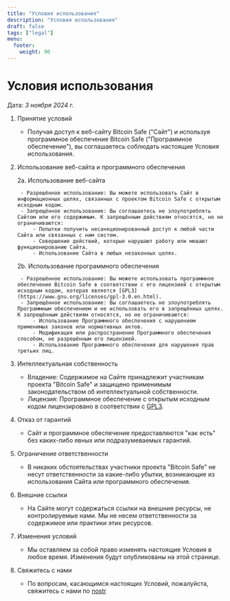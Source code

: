 ```yaml
---
title: "Условия использования"
description: "Условия использования"
draft: false
tags: ["legal"]
menu:
  footer:
    weight: 90
---
```


# Условия использования

Дата: *3 ноября 2024 г.*

1. Принятие условий

    - Получая доступ к веб-сайту Bitcoin Safe ("Сайт") и используя программное обеспечение Bitcoin Safe ("Программное обеспечение"), вы соглашаетесь соблюдать настоящие Условия использования. 

2. Использование веб-сайта и программного обеспечения

    2a. Использование веб-сайта

        - Разрешённое использование: Вы можете использовать Сайт в информационных целях, связанных с проектом Bitcoin Safe с открытым исходным кодом.
        - Запрещённое использование: Вы соглашаетесь не злоупотреблять Сайтом или его содержимым. К запрещённым действиям относятся, но не ограничиваются:
            - Попытки получить несанкционированный доступ к любой части Сайта или связанных с ним систем.
            - Совершение действий, которые нарушают работу или мешают функционированию Сайта.
            - Использование Сайта в любых незаконных целях.

    2b. Использование программного обеспечения

        - Разрешённое использование: Вы можете использовать программное обеспечение Bitcoin Safe в соответствии с его лицензией с открытым исходным кодом, которая является [GPL3](https://www.gnu.org/licenses/gpl-3.0.en.html).
        - Запрещённое использование: Вы соглашаетесь не злоупотреблять Программным обеспечением и не использовать его в запрещённых целях. К запрещённым действиям относятся, но не ограничиваются:
            - Использование Программного обеспечения с нарушением применимых законов или нормативных актов.
            - Модификация или распространение Программного обеспечения способом, не разрешённым его лицензией.
            - Использование Программного обеспечения для нарушения прав третьих лиц.

3. Интеллектуальная собственность

    - Владение: Содержимое на Сайте принадлежит участникам проекта "Bitcoin Safe" и защищено применимым законодательством об интеллектуальной собственности.
    - Лицензия: Программное обеспечение с открытым исходным кодом лицензировано в соответствии с [GPL3](https://www.gnu.org/licenses/gpl-3.0.en.html).


4. Отказ от гарантий

    - Сайт и программное обеспечение предоставляются "как есть" без каких-либо явных или подразумеваемых гарантий.

5. Ограничение ответственности

    - В никаких обстоятельствах участники проекта "Bitcoin Safe" не несут ответственности за какие-либо убытки, возникающие из использования Сайта или программного обеспечения.

6. Внешние ссылки

    - На Сайте могут содержаться ссылки на внешние ресурсы, не контролируемые нами. Мы не несем ответственности за содержимое или практики этих ресурсов.

7. Изменения условий

    - Мы оставляем за собой право изменять настоящие Условия в любое время. Изменения будут опубликованы на этой странице.

8. Свяжитесь с нами

    - По вопросам, касающимся настоящих Условий, пожалуйста, свяжитесь с нами по [nostr](https://yakihonne.com/users/npub1g9uhysae68vhvwwqel8v9enr9mg43rn4tpurs6a9g4jsrw6nl7lsplhs9v)